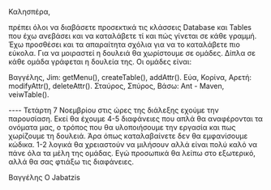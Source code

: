 Καλησπέρα,

  πρέπει όλοι να διαβάσετε προσεκτικά τις κλάσσεις Database και Tables που έχω ανεβάσει και να καταλάβετε τί και πώς γίνεται σε κάθε γραμμή. Έχω προσθέσει και τα απαραίτητα σχόλια για να το καταλάβετε πιο εύκολα. Για να μοιραστεί η δουλειά θα χωρίστουμε σε ομάδες. Δίπλα σε κάθε ομάδα γράφεται η δουλεία της. Οι ομάδες είναι: 
  
 Βαγγέλης, Jim: getMenu(), createTable(), addAttr().
 Εύα, Κορίνα, Αρετή: modifyAttr(), deleteAttr().
 Σταύρος, Σπύρος, Βάσω: Ant - Maven, veiwTable().


---- Τετάρτη 7 Νοεμβρίου στις ώρες της διάλεξης εχούμε την παρουσίαση. Εκεί θα έχουμε 4-5 διαφάνειες που απλά θα αναφέρονται τα ονόματα μας, ο τρόπος που θα υλοποιήσουμε την εργασία και πως χωρίζουμε τη δουλειά. Άρα όπως καταλαβαίνετε δεν θα εμφανίσουμε κώδικα. 1-2 λογικά θα χρειαστούν να μιλήσουν αλλά είναι πολύ καλό να πάνε όλα τα μέλη της ομάδας. Εγώ προσωπικά θα λείπω στο εξωτερικό, αλλά θα σας φτιάξω τις διαφάνειες.


Βαγγέλης O Jabatzis
